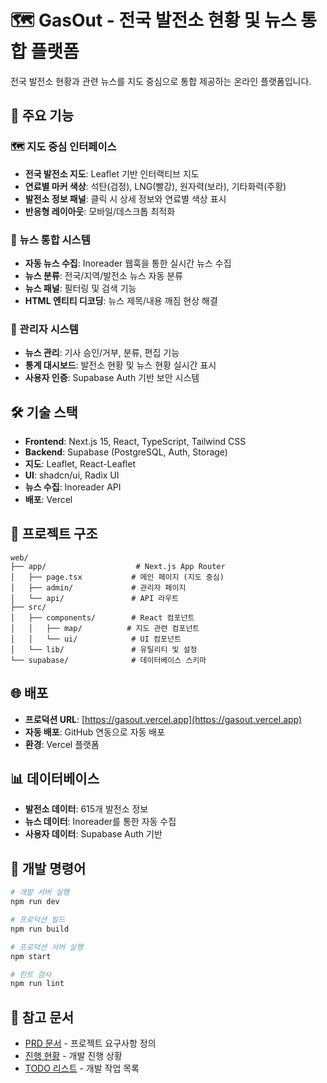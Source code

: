 # 🗺️ GasOut - 전국 발전소 현황 및 뉴스 통합 플랫폼

전국 발전소 현황과 관련 뉴스를 지도 중심으로 통합 제공하는 온라인 플랫폼입니다.

## 🚀 주요 기능

### 🗺️ 지도 중심 인터페이스
- **전국 발전소 지도**: Leaflet 기반 인터랙티브 지도
- **연료별 마커 색상**: 석탄(검정), LNG(빨강), 원자력(보라), 기타화력(주황)
- **발전소 정보 패널**: 클릭 시 상세 정보와 연료별 색상 표시
- **반응형 레이아웃**: 모바일/데스크톱 최적화

### 📰 뉴스 통합 시스템
- **자동 뉴스 수집**: Inoreader 웹훅을 통한 실시간 뉴스 수집
- **뉴스 분류**: 전국/지역/발전소 뉴스 자동 분류
- **뉴스 패널**: 필터링 및 검색 기능
- **HTML 엔티티 디코딩**: 뉴스 제목/내용 깨짐 현상 해결

### 🔐 관리자 시스템
- **뉴스 관리**: 기사 승인/거부, 분류, 편집 기능
- **통계 대시보드**: 발전소 현황 및 뉴스 현황 실시간 표시
- **사용자 인증**: Supabase Auth 기반 보안 시스템

## 🛠️ 기술 스택

- **Frontend**: Next.js 15, React, TypeScript, Tailwind CSS
- **Backend**: Supabase (PostgreSQL, Auth, Storage)
- **지도**: Leaflet, React-Leaflet
- **UI**: shadcn/ui, Radix UI
- **뉴스 수집**: Inoreader API
- **배포**: Vercel

## 📁 프로젝트 구조

```
web/
├── app/                    # Next.js App Router
│   ├── page.tsx           # 메인 페이지 (지도 중심)
│   ├── admin/             # 관리자 페이지
│   └── api/               # API 라우트
├── src/
│   ├── components/        # React 컴포넌트
│   │   ├── map/          # 지도 관련 컴포넌트
│   │   └── ui/            # UI 컴포넌트
│   └── lib/               # 유틸리티 및 설정
└── supabase/              # 데이터베이스 스키마
```

## 🌐 배포

- **프로덕션 URL**: [https://gasout.vercel.app](https://gasout.vercel.app)
- **자동 배포**: GitHub 연동으로 자동 배포
- **환경**: Vercel 플랫폼

## 📊 데이터베이스

- **발전소 데이터**: 615개 발전소 정보
- **뉴스 데이터**: Inoreader를 통한 자동 수집
- **사용자 데이터**: Supabase Auth 기반

## 🔧 개발 명령어

```bash
# 개발 서버 실행
npm run dev

# 프로덕션 빌드
npm run build

# 프로덕션 서버 실행
npm start

# 린트 검사
npm run lint
```

## 📝 참고 문서

- [PRD 문서](./prd.md) - 프로젝트 요구사항 정의
- [진행 현황](./PROGRESS.md) - 개발 진행 상황
- [TODO 리스트](./todolist.md) - 개발 작업 목록
